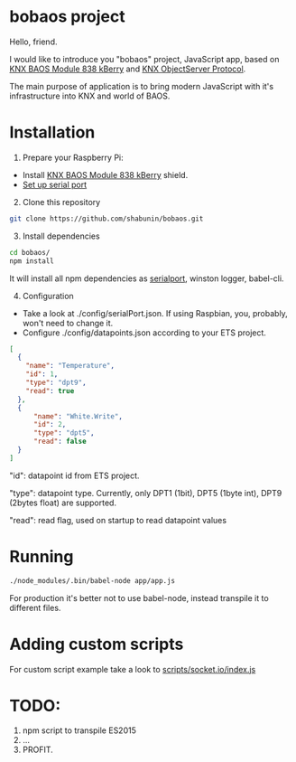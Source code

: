 # bobaos project

Hello, friend.

I would like to introduce you "bobaos" project, JavaScript app, based on [KNX BAOS Module 838 kBerry](https://www.weinzierl.de/index.php/en/all-knx/knx-module-en/knx-baos-module-838-en) and [KNX ObjectServer Protocol](https://www.weinzierl.de/images/download/development/830/KnxBAOS_Protocol_v2.pdf).

The main purpose of application is to bring modern JavaScript with it's infrastructure into KNX and world of BAOS.

# Installation

1. Prepare your Raspberry Pi:
  * Install [KNX BAOS Module 838 kBerry](https://www.weinzierl.de/index.php/en/all-knx/knx-module-en/knx-baos-module-838-en) shield.
  * [Set up serial port](https://github.com/weinzierl-engineering/baos/blob/master/docs/Raspbian.adoc#kberry)
2. Clone this repository

```sh
git clone https://github.com/shabunin/bobaos.git
```
3. Install dependencies

```sh
cd bobaos/
npm install
```

It will install all npm dependencies as [serialport](https://github.com/node-serialport/node-serialport), winston logger, babel-cli.

4. Configuration

* Take a look at ./config/serialPort.json. If using Raspbian, you, probably, won't need to change it.
* Configure ./config/datapoints.json according to your ETS project.

```json
[
  {
    "name": "Temperature",
    "id": 1, 
    "type": "dpt9", 
    "read": true
  },
  {
      "name": "White.Write",
      "id": 2,
      "type": "dpt5",
      "read": false
  }
]
```

"id": datapoint id from ETS project.

"type": datapoint type. Currently, only DPT1 (1bit), DPT5 (1byte int), DPT9 (2bytes float) are supported.

"read": read flag, used on startup to read datapoint values

# Running

```sh
./node_modules/.bin/babel-node app/app.js 
```

For production it's better not to use babel-node, instead transpile it to different files.
# Adding custom scripts

For custom script example take a look to [scripts/socket.io/index.js](https://github.com/shabunin/bobaos/blob/master/scripts/socketio/index.js)

# TODO:
1. npm script to transpile ES2015
2. ...
3. PROFIT.